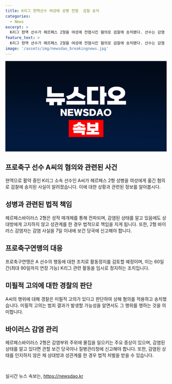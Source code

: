 ```yaml
---
title: K리그 현역선수 여성에 성병 전염  검찰 송치
categories:
  - News
excerpt: >
  K리그 현역 선수가 헤르페스 2형을 여성에 전염시킨 혐의로 검찰에 송치됐다. 선수는 감염 상태를 알면서도 성관계를 갖고 상대방에게 전파한 것으로 알려졌다. 프로축구연맹은 활동정지 처분을 검토 중이며, 헤르페스바이러스 2형은 성기 부근에 발진을 유발하는 질병으로, 감염자는 7일 이내 보건 당국에 신고해야 한다. 해당 사건은 현재 수원지검 안산지청에서 수사 중이다. 
feature_text: >
  K리그 현역 선수가 헤르페스 2형을 여성에 전염시킨 혐의로 검찰에 송치됐다. 선수는 감염 상태를 알면서도 성관계를 갖고 상대방에게 전파한 것으로 알려졌다. 프로축구연맹은 활동정지 처분을 검토 중이며, 헤르페스바이러스 2형은 성기 부근에 발진을 유발하는 질병으로, 감염자는 7일 이내 보건 당국에 신고해야 한다. 해당 사건은 현재 수원지검 안산지청에서 수사 중이다. 
image: '/assets/img/newsdao_breakingnews.jpg'
---
```


<p><img src="/assets/img/newsdao_breakingnews.jpg" alt="ontimetimes 속보" /></p>

<h2>프로축구 선수 A씨의 혐의와 관련된 사건</h2>

<p data-ke-size="size16">현역으로 활약 중인 K리그 소속 선수인 A씨가 헤르페스 2형 성병을 여성에게 옮긴 혐의로 검찰에 송치된 사실이 알려졌습니다. 이에 대한 상황과 관련된 정보를 알아봅시다.</p>

<h2>성병과 관련된 법적 책임</h2>

<p data-ke-size="size16">헤르페스바이러스 2형은 성적 매개체를 통해 전파되며, 감염된 상태를 알고 있음에도 상대방에게 고지하지 않고 성관계를 한 경우 법적으로 책임을 지게 됩니다. 또한, 2형 바이러스 감염자는 감염 사실을 7일 이내에 보건 당국에 신고해야 합니다.</p>

<h2>프로축구연맹의 대응</h2>

<p data-ke-size="size16">프로축구연맹은 A 선수의 행동에 대한 조치로 활동정지를 검토할 예정이며, 이는 60일간(최대 90일까지 연장 가능) K리그 관련 활동을 임시로 정지하는 조치입니다.</p>

<h2>미필적 고의에 대한 경찰의 판단</h2>

<p data-ke-size="size16">A씨의 행위에 대해 경찰은 미필적 고의가 있다고 판단하여 상해 혐의를 적용하고 송치했습니다. 미필적 고의는 범죄 결과가 발생할 가능성을 알면서도 그 행위를 행하는 것을 의미합니다.</p>

<h2>바이러스 감염 관리</h2>

<p data-ke-size="size16">헤르페스바이러스 2형은 감염부위 주위에 물집을 일으키는 주요 증상이 있으며, 감염된 상태를 알고 있다면 관할 보건 당국이나 질병관리청에 신고해야 합니다. 또한, 감염된 상태를 인지하지 않은 채 상대방과 성관계를 한 경우 법적 처벌을 받을 수 있습니다.</p>

<p data-ke-size="size16">&nbsp;</p>
실시간 뉴스 속보는, <a href="https://newsdao.kr" rel="dofollow">https://newsdao.kr</a>


